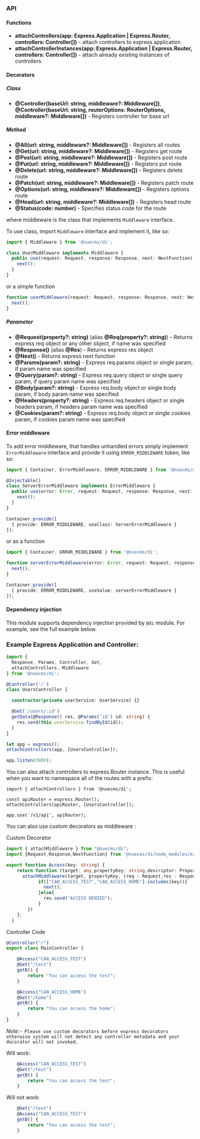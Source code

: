 ### API
#### Functions
* **attachControllers(app: Express.Application | Express.Router, controllers: Controller[])** - attach controllers to express application
* **attachControllerInstances(app: Express.Application | Express.Router, controllers: Controller[])** - attach already existing instances of controllers

#### Decorators
##### Class
* **@Controller(baseUrl: string, middleware?: Middleware[])**, **@Controller(baseUrl: string, routerOptions: RouterOptions, middleware?: Middleware[])** - Registers controller for base url

##### Method
* **@All(url: string, middleware?: Middleware[])** - Registers all routes
* **@Get(url: string, middleware?: Middleware[])** - Registers get route
* **@Post(url: string, middleware?: Middleware[])** - Registers post route
* **@Put(url: string, middleware?: Middleware[])** - Registers put route
* **@Delete(url: string, middleware?: Middleware[])** - Registers delete route
* **@Patch(url: string, middleware?: Middleware[])** - Registers patch route
* **@Options(url: string, middleware?: Middleware[])** - Registers options route
* **@Head(url: string, middleware?: Middleware[])** - Registers head route
* **@Status(code: number)** - Specifies status code for the route

where middleware is the class that implements `Middleware` interface.

To use class, import `Middleware` interface and implement it, like so:
```typescript
import { Middleware } from '@nuecms/di';

class UserMiddleware implements Middleware {
  public use(request: Request, response: Response, next: NextFunction): void {
    next();
  }
}
```

or a simple function

```typescript
function userMiddleware(request: Request, response: Response, next: NextFunction): void {
  next();
}
```

##### Parameter
* **@Request(property?: string)** (alias **@Req(property?: string)**) - Returns express req object or any other object, if name was specified
* **@Response()** (alias **@Res**) - Returns express res object
* **@Next()** - Returns express next function
* **@Params(param?: string)** - Express req.params object or single param, if param name was specified
* **@Query(param?: string)** - Express req.query object or single query param, if query param name was specified
* **@Body(param?: string)** - Express req.body object or single body param, if body param name was specified
* **@Headers(property?: string)** - Express req.headers object or single headers param, if headers param name was specified
* **@Cookies(param?: string)** - Express req.body object or single cookies param, if cookies param name was specified

#### Error middleware
To add error middleware, that handles unhandled errors simply implement `ErrorMiddleware` interface and provide it using `ERROR_MIDDLEWARE` token, like so:

```typescript
import { Container, ErrorMiddleware, ERROR_MIDDLEWARE } from '@nuecms/di';

@Injectable()
class ServerErrorMiddleware implements ErrorMiddleware {
  public use(error: Error, request: Request, response: Response, next: NextFunction) {
    next();
  }
}

Container.provide([
  { provide: ERROR_MIDDLEWARE, useClass: ServerErrorMiddleware }
]);
```

or as a function

```typescript
import { Container, ERROR_MIDDLEWARE } from '@nuecms/di';

function serverErrorMiddleware(error: Error, request: Request, response: Response, next: NextFunction) {
  next();
}

Container.provide([
  { provide: ERROR_MIDDLEWARE, useValue: serverErrorMiddleware }
]);
```

#### Dependency injection
This module supports dependency injection provided by `@di` module. For example, see the full example below.

### Example Express Application and Controller:
```typescript
import {
  Response, Params, Controller, Get,
  attachControllers, Middleware
} from '@nuecms/di';

@Controller('/')
class UsersController {

  constructor(private userService: UserService) {}

  @Get('/users/:id')
  getData(@Response() res, @Params('id') id: string) {
    res.send(this.userService.findById(id));
  }
}

let app = express();
attachControllers(app, [UsersController]);

app.listen(3000);
```

You can also attach controllers to express.Router instance. This is useful when you want to namespace all of the routes with a prefix:

```
import { attachControllers } from '@nuecms/di';

const apiRouter = express.Router();
attachControllers(apiRouter, [UsersController]);

app.use('/v1/api', apiRouter);
```


You can also use custom decorators as middleware :

Custom Decorator
```typescript
import { attachMiddleware } from "@nuecms/di";
import {Request,Response,NextFunction} from '@nuecms/di/node_modules/express';

export function Access(key: string) {
    return function (target: any,propertyKey: string,descriptor: PropertyDescriptor) {
      attachMiddleware(target, propertyKey, (req : Request,res : Response,next : NextFunction)=>{
            if(["CAN_ACCESS_TEST","CAN_ACCESS_HOME"].includes(key)){
              next();
            }else{
              res.send("ACCESS DENIED");
            }
        })
    };
  }

```


Controller Code 

```typescript
@Controller("/")
export class MainController {

    @Access("CAN_ACCESS_TEST")
    @Get("/test")
    getB() {
        return "You can access the test";
    }

    @Access("CAN_ACCESS_HOME")
    @Get("/home")
    getB() {
        return "You can access the home";
    }
}

```

*Note:-*``` Please use custom decorators before express decorators otherwise system will not detect any controller metadata and your decorator will not invoked.```

Will work:
```typescript
    @Access("CAN_ACCESS_TEST")
    @Get("/test")
    getB() {
        return "You can access the test";
    }
```
Will not work:
```typescript
    @Get("/test")
    @Access("CAN_ACCESS_TEST")
    getB() {
        return "You can access the test";
    }
```


[ExpressJS]:http://expressjs.com
